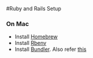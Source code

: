 #Ruby and Rails Setup

### On Mac
- Install [Homebrew](https://github.com/mxcl/homebrew/wiki)
- Install [Rbenv](https://github.com/sstephenson/rbenv)
- Install [Bundler](http://gembundler.com/). Also refer [this](http://gembundler.com/v1.3/bundle_install.html)


